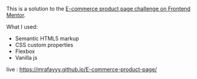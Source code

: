 


This is a solution to the [E-commerce product page challenge on Frontend Mentor](https://www.frontendmentor.io/challenges/ecommerce-product-page-UPsZ9MJp6). 



What I used:
- Semantic HTML5 markup
- CSS custom properties
- Flexbox
- Vanilla js


live : https://mrafayyy.github.io/E-commerce-product-page/
